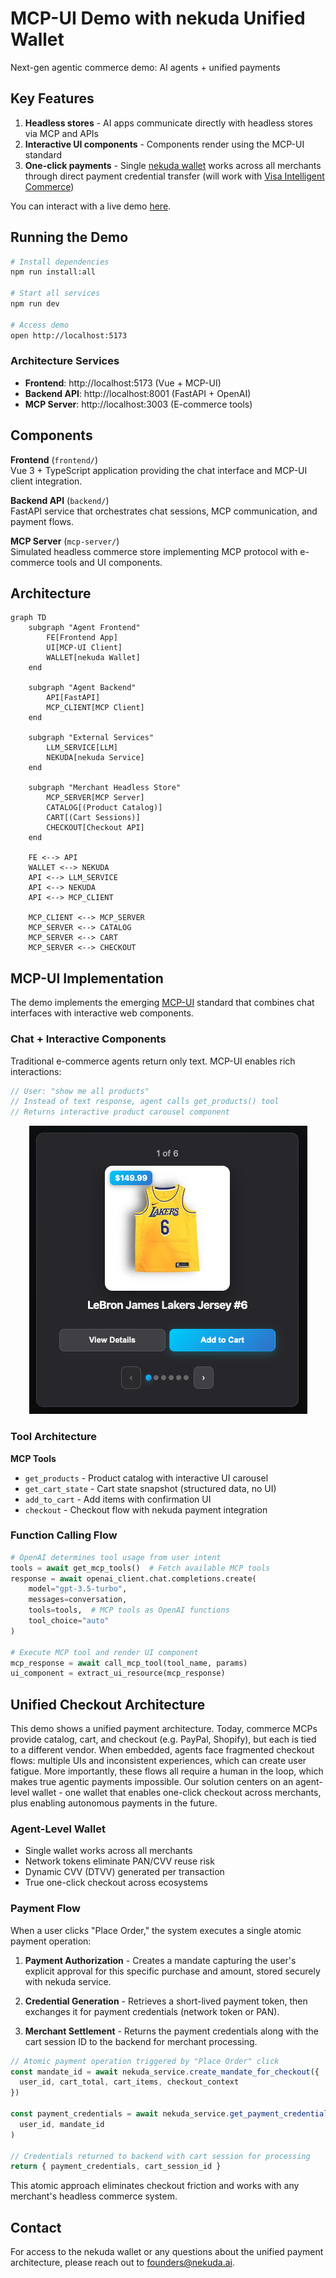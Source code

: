 # MCP-UI Demo with nekuda Unified Wallet

  Next-gen agentic commerce demo: AI agents + unified payments

## Key Features

  1. **Headless stores** - AI apps communicate directly with headless stores via MCP and APIs
  2. **Interactive UI components** - Components render using the MCP-UI standard
  3. **One-click payments** - Single [nekuda wallet](https://nekuda.ai) works across all merchants through direct payment credential transfer (will work with [Visa Intelligent Commerce](https://corporate.visa.com/en/products/intelligent-commerce.html))

  You can interact with a live demo [here](https://nekuda-frontend.onrender.com/). 

  ## Running the Demo

```bash
# Install dependencies
npm run install:all

# Start all services
npm run dev

# Access demo
open http://localhost:5173
```

### Architecture Services
- **Frontend**: http://localhost:5173 (Vue + MCP-UI)
- **Backend API**: http://localhost:8001 (FastAPI + OpenAI)  
- **MCP Server**: http://localhost:3003 (E-commerce tools)


## Components

**Frontend** (`frontend/`)  
Vue 3 + TypeScript application providing the chat interface and MCP-UI client integration.

**Backend API** (`backend/`)  
FastAPI service that orchestrates chat sessions, MCP communication, and payment flows.

**MCP Server** (`mcp-server/`)  
Simulated headless commerce store implementing MCP protocol with e-commerce tools and UI components.

## Architecture

```mermaid
graph TD
    subgraph "Agent Frontend"
        FE[Frontend App]
        UI[MCP-UI Client]
        WALLET[nekuda Wallet]
    end
    
    subgraph "Agent Backend"
        API[FastAPI]
        MCP_CLIENT[MCP Client]
    end
    
    subgraph "External Services"
        LLM_SERVICE[LLM]
        NEKUDA[nekuda Service]
    end
    
    subgraph "Merchant Headless Store"
        MCP_SERVER[MCP Server]
        CATALOG[(Product Catalog)]
        CART[(Cart Sessions)]
        CHECKOUT[Checkout API]
    end
    
    FE <--> API
    WALLET <--> NEKUDA
    API <--> LLM_SERVICE
    API <--> NEKUDA
    API <--> MCP_CLIENT
    
    MCP_CLIENT <--> MCP_SERVER
    MCP_SERVER <--> CATALOG
    MCP_SERVER <--> CART
    MCP_SERVER <--> CHECKOUT
```


## MCP-UI Implementation

The demo implements the emerging [MCP-UI](https://github.com/idosal/mcp-ui) standard that combines chat interfaces with interactive web components.

### Chat + Interactive Components

Traditional e-commerce agents return only text. MCP-UI enables rich interactions:

```typescript
// User: "show me all products"
// Instead of text response, agent calls get_products() tool
// Returns interactive product carousel component
```

<div align="center">
  <img src="assets/product-component-example.png" alt="MCP-UI Product Component Example" />
</div>

### Tool Architecture

**MCP Tools**
- `get_products` - Product catalog with interactive UI carousel
- `get_cart_state` - Cart state snapshot (structured data, no UI)  
- `add_to_cart` - Add items with confirmation UI
- `checkout` - Checkout flow with nekuda payment integration


### Function Calling Flow

```python
# OpenAI determines tool usage from user intent
tools = await get_mcp_tools()  # Fetch available MCP tools
response = await openai_client.chat.completions.create(
    model="gpt-3.5-turbo",
    messages=conversation,
    tools=tools,  # MCP tools as OpenAI functions
    tool_choice="auto"
)

# Execute MCP tool and render UI component
mcp_response = await call_mcp_tool(tool_name, params)
ui_component = extract_ui_resource(mcp_response)
```

## Unified Checkout Architecture

This demo shows a unified payment architecture. Today, commerce MCPs provide catalog, cart, and checkout (e.g. PayPal, Shopify), but each is tied to a different vendor. When embedded, agents face fragmented checkout flows: multiple UIs and inconsistent experiences, which can create user fatigue. More importantly, these flows all require a human in the loop, which makes true agentic payments impossible. Our solution centers on an agent-level wallet - one wallet that enables one-click checkout across merchants, plus enabling autonomous payments in the future.

### Agent-Level Wallet

- Single wallet works across all merchants
- Network tokens eliminate PAN/CVV reuse risk
- Dynamic CVV (DTVV) generated per transaction
- True one-click checkout across ecosystems

### Payment Flow

When a user clicks "Place Order," the system executes a single atomic payment operation:

1. **Payment Authorization** - Creates a mandate capturing the user's explicit approval for this specific purchase and amount, stored securely with nekuda service.

2. **Credential Generation** - Retrieves a short-lived payment token, then exchanges it for payment credentials (network token or PAN).

3. **Merchant Settlement** - Returns the payment credentials along with the cart session ID to the backend for merchant processing.

```typescript
// Atomic payment operation triggered by "Place Order" click
const mandate_id = await nekuda_service.create_mandate_for_checkout({
  user_id, cart_total, cart_items, checkout_context
})

const payment_credentials = await nekuda_service.get_payment_credentials(
  user_id, mandate_id  
)

// Credentials returned to backend with cart session for processing
return { payment_credentials, cart_session_id }
```

This atomic approach eliminates checkout friction and works with any merchant's headless commerce system.

## Contact

For access to the nekuda wallet or any questions about the unified payment architecture, please reach out to [founders@nekuda.ai](mailto:founders@nekuda.ai).
